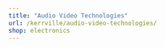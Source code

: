 ```yaml
---
title: "Audio Video Technologies"
url: /kerrville/audio-video-technologies/
shop: electronics
---
```

